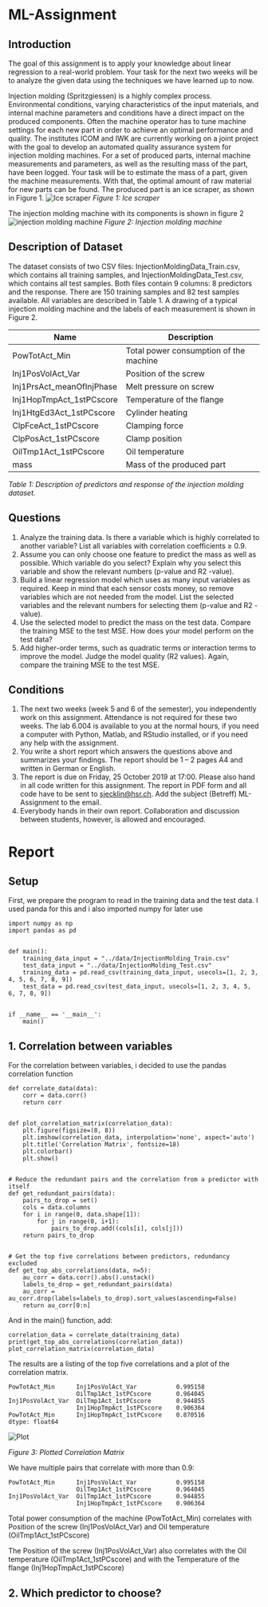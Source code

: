 # ML-Assignment

## Introduction
The goal of this assignment is to apply your knowledge about linear regression to a real-world problem. Your
task for the next two weeks will be to analyze the given data using the techniques we have learned up to
now.

Injection molding (Spritzgiessen) is a highly complex process. Environmental conditions, varying characteristics of the input materials, and internal machine parameters and conditions have a direct impact on the
produced components. Often the machine operator has to tune machine settings for each new part in order
to achieve an optimal performance and quality. The institutes ICOM and IWK are currently working on a
joint project with the goal to develop an automated quality assurance system for injection molding machines.
For a set of produced parts, internal machine measurements and parameters, as well as the resulting mass of
the part, have been logged. Your task will be to estimate the mass of a part, given the machine measurements.
With that, the optimal amount of raw material for new parts can be found. The produced part is an ice
scraper, as shown in Figure 1.
![Ice scraper](./media/icescraper.jpg)
*Figure 1: Ice scraper*

The injection molding machine with its components is shown in figure 2
![injection molding machine](./media/injectionmoldingmachine.PNG)
*Figure 2: Injection molding machine*

## Description of Dataset
The dataset consists of two CSV files: InjectionMoldingData_Train.csv, which contains all training samples, and InjectionMoldingData_Test.csv, which contains all test samples. Both files contain 9 columns:
8 predictors and the response. There are 150 training samples and 82 test samples available. All variables are
described in Table 1. A drawing of a typical injection molding machine and the labels of each measurement
is shown in Figure 2.

Name | Description
---- | -----------
PowTotAct_Min | Total power consumption of the machine
Inj1PosVolAct_Var | Position of the screw
Inj1PrsAct_meanOfInjPhase | Melt pressure on screw
Inj1HopTmpAct_1stPCscore | Temperature of the flange
Inj1HtgEd3Act_1stPCscore | Cylinder heating
ClpFceAct_1stPCscore | Clamping force
ClpPosAct_1stPCscore | Clamp position
OilTmp1Act_1stPCscore | Oil temperature
mass | Mass of the produced part

*Table 1: Description of predictors and response of the injection molding dataset.*


## Questions
1. Analyze the training data. Is there a variable which is highly correlated to another variable? List all
variables with correlation coefficients ≥ 0.9.
2. Assume you can only choose one feature to predict the mass as well as possible. Which variable do you
select? Explain why you select this variable and show the relevant numbers (p-value and R2
-value).
3. Build a linear regression model which uses as many input variables as required. Keep in mind that
each sensor costs money, so remove variables which are not needed from the model. List the selected
variables and the relevant numbers for selecting them (p-value and R2
-value).
4. Use the selected model to predict the mass on the test data. Compare the training MSE to the test
MSE. How does your model perform on the test data?
5. Add higher-order terms, such as quadratic terms or interaction terms to improve the model. Judge the
model quality (R2 values). Again, compare the training MSE to the test MSE.

## Conditions
1. The next two weeks (week 5 and 6 of the semester), you independently work on this assignment.
Attendance is not required for these two weeks. The lab 6.004 is available to you at the normal hours,
if you need a computer with Python, Matlab, and RStudio installed, or if you need any help with the
assignment.
2. You write a short report which answers the questions above and summarizes your findings. The report
should be 1 – 2 pages A4 and written in German or English.
3. The report is due on Friday, 25 October 2019 at 17:00. Please also hand in all code written for this
assignment. The report in PDF form and all code have to be sent to sjecklin@hsr.ch. Add the subject
(Betreff) ML-Assignment to the email.
4. Everybody hands in their own report. Collaboration and discussion between students, however, is
allowed and encouraged.

# Report
## Setup
First, we prepare the program to read in the training data and the test data. I used panda for this
and i also imported numpy for later use

```
import numpy as np
import pandas as pd


def main():
    training_data_input = "../data/InjectionMolding_Train.csv"
    test_data_input = "../data/InjectionMolding_Test.csv"
    training_data = pd.read_csv(training_data_input, usecols=[1, 2, 3, 4, 5, 6, 7, 8, 9])
    test_data = pd.read_csv(test_data_input, usecols=[1, 2, 3, 4, 5, 6, 7, 8, 9])


if __name__ == '__main__':
    main()
```

## 1. Correlation between variables
For the correlation between variables, i decided to use the pandas correlation function

```
def correlate_data(data):
    corr = data.corr()
    return corr


def plot_correlation_matrix(correlation_data):
    plt.figure(figsize=(8, 8))
    plt.imshow(correlation_data, interpolation='none', aspect='auto')
    plt.title('Correlation Matrix', fontsize=18)
    plt.colorbar()
    plt.show()


# Reduce the redundant pairs and the correlation from a predictor with itself
def get_redundant_pairs(data):
    pairs_to_drop = set()
    cols = data.columns
    for i in range(0, data.shape[1]):
        for j in range(0, i+1):
            pairs_to_drop.add((cols[i], cols[j]))
    return pairs_to_drop


# Get the top five correlations between predictors, redundancy excluded
def get_top_abs_correlations(data, n=5):
    au_corr = data.corr().abs().unstack()
    labels_to_drop = get_redundant_pairs(data)
    au_corr = au_corr.drop(labels=labels_to_drop).sort_values(ascending=False)
    return au_corr[0:n]
```

And in the main() function, add:

```
correlation_data = correlate_data(training_data)
print(get_top_abs_correlations(correlation_data))
plot_correlation_matrix(correlation_data)
```
The results are a listing of the top five correlations and a plot of the correlation matrix.
```
PowTotAct_Min      Inj1PosVolAct_Var           0.995158
                   OilTmp1Act_1stPCscore       0.964045
Inj1PosVolAct_Var  OilTmp1Act_1stPCscore       0.944855
                   Inj1HopTmpAct_1stPCscore    0.906364
PowTotAct_Min      Inj1HopTmpAct_1stPCscore    0.870516
dtype: float64 
```

![Plot](./media/myplot.png)

*Figure 3: Plotted Correlation Matrix*

We have multiple pairs that correlate with more than 0.9: 
```
PowTotAct_Min      Inj1PosVolAct_Var           0.995158
                   OilTmp1Act_1stPCscore       0.964045
Inj1PosVolAct_Var  OilTmp1Act_1stPCscore       0.944855
                   Inj1HopTmpAct_1stPCscore    0.906364
```

Total power consumption of the machine (PowTotAct_Min) correlates with
Position of the screw (Inj1PosVolAct_Var) and Oil temperature (OilTmp1Act_1stPCscore)

The Position of the screw (Inj1PosVolAct_Var) also correlates with the Oil temperature (OilTmp1Act_1stPCscore) and with the 
Temperature of the flange (Inj1HopTmpAct_1stPCscore)

## 2. Which predictor to choose?
